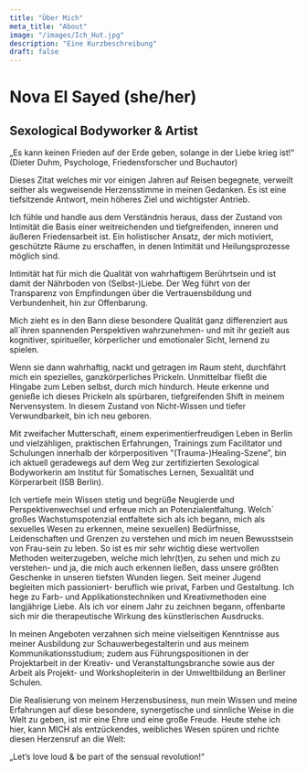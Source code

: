 ```yaml
---
title: "Über Mich"
meta_title: "About"
image: "/images/Ich_Hut.jpg"
description: "Eine Kurzbeschreibung"
draft: false
---
```


# Nova El Sayed (she/her)

## Sexological Bodyworker & Artist

„Es kann keinen Frieden auf der Erde geben, solange in der Liebe krieg ist!“ (Dieter Duhm, Psychologe, Friedensforscher und Buchautor)

Dieses Zitat welches mir vor einigen Jahren auf Reisen begegnete, verweilt seither als wegweisende Herzensstimme in meinen Gedanken. Es ist eine tiefsitzende Antwort, mein höheres Ziel und wichtigster Antrieb.

Ich fühle und handle aus dem Verständnis heraus, dass der Zustand von Intimität die Basis einer weitreichenden und tiefgreifenden, inneren und äußeren Friedensarbeit ist. Ein holistischer Ansatz, der mich motiviert, geschützte Räume zu erschaffen, in denen Intimität und Heilungsprozesse möglich sind.

Intimität hat für mich die Qualität von wahrhaftigem Berührtsein und ist damit der Nährboden von (Selbst-)Liebe. Der Weg führt von der Transparenz von Empfindungen über die Vertrauensbildung und Verbundenheit, hin zur Offenbarung.

Mich zieht es in den Bann diese besondere Qualität ganz differenziert aus all´ihren spannenden Perspektiven wahrzunehmen- und mit ihr gezielt aus kognitiver, spiritueller, körperlicher und emotionaler Sicht, lernend zu spielen.

Wenn sie dann wahrhaftig, nackt und getragen im Raum steht, durchfährt mich ein spezielles, ganzkörperliches Prickeln. Unmittelbar fließt die Hingabe zum Leben selbst, durch mich hindurch. Heute erkenne und genieße ich dieses Prickeln als spürbaren, tiefgreifenden Shift in meinem Nervensystem.
In diesem Zustand von Nicht-Wissen und tiefer Verwundbarkeit, bin ich neu geboren.

Mit zweifacher Mutterschaft, einem experimentierfreudigen Leben in Berlin und vielzähligen, praktischen Erfahrungen, Trainings zum Facilitator und Schulungen innerhalb der körperpositiven "(Trauma-)Healing-Szene”, bin ich aktuell geradewegs auf dem Weg zur zertifizierten Sexological Bodyworkerin am Institut für Somatisches Lernen, Sexualität und Körperarbeit (ISB Berlin).

Ich vertiefe mein Wissen stetig und begrüße Neugierde und Perspektivenwechsel und erfreue mich an Potenzialentfaltung. Welch´ großes Wachstumspotenzial entfaltete sich als ich begann, mich als sexuelles Wesen zu erkennen, meine sexuellen) Bedürfnisse, Leidenschaften und Grenzen zu verstehen und mich im neuen Bewusstsein von Frau-sein zu leben. So ist es mir sehr wichtig diese wertvollen Methoden weiterzugeben, welche mich lehr(t)en, zu sehen und mich zu verstehen- und ja, die mich auch erkennen ließen, dass unsere größten Geschenke in unseren tiefsten Wunden liegen.
Seit meiner Jugend begleiten mich passioniert- beruflich wie privat, Farben und Gestaltung. Ich hege zu Farb- und Applikationstechniken und Kreativmethoden eine langjährige Liebe. Als ich vor einem Jahr zu zeichnen begann, offenbarte sich mir die therapeutische Wirkung des künstlerischen Ausdrucks.

In meinen Angeboten verzahnen sich meine vielseitigen Kenntnisse aus meiner Ausbildung zur Schauwerbegestalterin und aus meinem Kommunikationsstudium; zudem aus Führungspositionen in der Projektarbeit in der Kreativ- und Veranstaltungsbranche sowie aus der Arbeit als Projekt- und Workshopleiterin in der Umweltbildung an Berliner Schulen.

Die Realisierung von meinem Herzensbusiness, nun mein Wissen und meine Erfahrungen auf diese besondere, synergetische und sinnliche Weise in die Welt zu geben, ist mir eine Ehre und eine große Freude.
Heute stehe ich hier, kann MICH als entzückendes, weibliches Wesen spüren und richte diesen Herzensruf an die Welt:

„Let‘s love loud & be part of the sensual revolution!“
